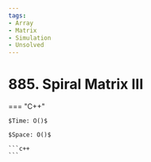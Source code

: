 ```yaml
---
tags:
- Array
- Matrix
- Simulation
- Unsolved
---
```



# 885. Spiral Matrix III

=== "C++"

    $Time: O()$

    $Space: O()$

    ```c++
    ```